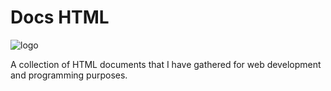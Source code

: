 # Docs HTML
![logo](https://assenfuego.com/dist/dev/html.svg)

A collection of HTML documents that I have gathered for web development and programming purposes.